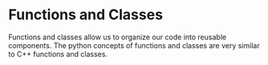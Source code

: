Functions and Classes
=====================

Functions and classes allow us to organize our code into reusable
components.  The python concepts of functions and classes are very
similar to C++ functions and classes.

